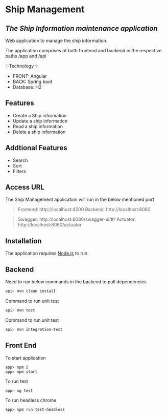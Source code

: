 # Ship Management
## _The Ship Information maintenance application_

Web application to manage the ship information.

The application comprises of both frontend and backend in the respective paths /app and /api

✨Technology ✨
- FRONT: Angular
- BACK: Spring boot
- Database: H2

## Features
- Create a Ship information
- Update a ship information
- Read a ship information
- Delete a ship information

## Addtional Features
- Search
- Sort
- Filters

## Access URL
The Ship Management application will run in the below mentioned port

> Frontend: http://localhost:4200
> Backend: http://localhost:8080

> Swagger: http://localhost:8080/swagger-ui/#/
> Actuator: http://localhost:8080/actuator

## Installation

The application requires [Node.js](https://nodejs.org/) to run.

## Backend
Need to run below commands in the backend to pull dependencies
```sh
api> mvn clean install
```

Command to run unit test
```sh
api> mvn test
```

Command to run unit test
```sh
api> mvn integration-test
```


## Front End
To start application
```
app> npm i
app> npm start
```

To run test

```sh
app> ng test 
```
To run headless chrome
```
app> npm run test-headless
```